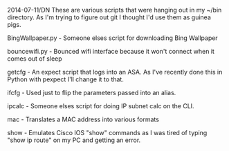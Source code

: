2014-07-11/DN
These are various scripts that were hanging out in my ~/bin directory. As I'm trying to figure out git I thought I'd use them as guinea pigs.

BingWallpaper.py - Someone elses script for downloading Bing Wallpaper

bouncewifi.py - Bounced wifi interface because it won't connect when it comes out of sleep

getcfg - An expect script that logs into an ASA. As I've recently done this in Python with pexpect I'll change it to that.

ifcfg - Used just to flip the parameters passed into an alias.

ipcalc - Someone elses script for doing IP subnet calc on the CLI.

mac - Translates a MAC address into various formats

show - Emulates Cisco IOS "show" commands as I was tired of typing "show ip route" on my PC and getting an error.
